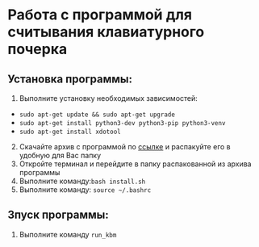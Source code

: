 # Работа с программой для считывания клавиатурного почерка

## Установка программы:
1. Выполните установку необходимых зависимостей:

- `sudo apt-get update && sudo apt-get upgrade`
- `sudo apt-get install python3-dev python3-pip python3-venv`
- `sudo apt-get install xdotool`

2. Скачайте архив с программой по [ссылке](https://disk.yandex.ru/d/oo55o8U7RxLl3g) и распакуйте его в удобную для Вас папку
3. Откройте терминал и перейдите в папку распакованной из архива программы
4. Выполните команду:`bash install.sh`
5. Выполните команду: `source ~/.bashrc`

## Зпуск программы:
1. Выполните команду `run_kbm`
